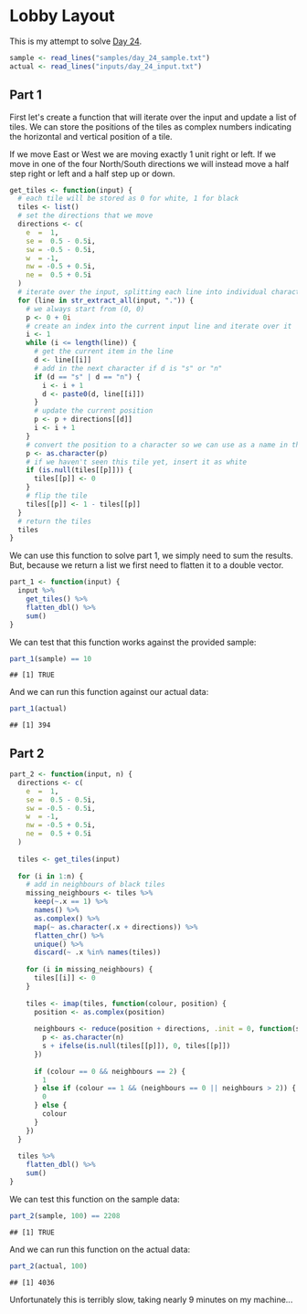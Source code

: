 # Lobby Layout



This is my attempt to solve [Day 24](https://adventofcode.com/2020/day/24).


```r
sample <- read_lines("samples/day_24_sample.txt")
actual <- read_lines("inputs/day_24_input.txt")
```

## Part 1

First let's create a function that will iterate over the input and update a list of tiles. We can store the positions
of the tiles as complex numbers indicating the horizontal and vertical position of a tile.

If we move East or West we are moving exactly 1 unit right or left. If we move in one of the four North/South directions
we will instead move a half step right or left and a half step up or down.


```r
get_tiles <- function(input) {
  # each tile will be stored as 0 for white, 1 for black
  tiles <- list()
  # set the directions that we move
  directions <- c(
    e  =  1,
    se =  0.5 - 0.5i,
    sw = -0.5 - 0.5i,
    w  = -1,
    nw = -0.5 + 0.5i,
    ne =  0.5 + 0.5i
  )
  # iterate over the input, splitting each line into individual characters
  for (line in str_extract_all(input, ".")) {
    # we always start from (0, 0)
    p <- 0 + 0i
    # create an index into the current input line and iterate over it
    i <- 1
    while (i <= length(line)) {
      # get the current item in the line
      d <- line[[i]]
      # add in the next character if d is "s" or "n"
      if (d == "s" | d == "n") {
        i <- i + 1
        d <- paste0(d, line[[i]])
      }
      # update the current position
      p <- p + directions[[d]]
      i <- i + 1
    }
    # convert the position to a character so we can use as a name in the list
    p <- as.character(p)
    # if we haven't seen this tile yet, insert it as white
    if (is.null(tiles[[p]])) {
      tiles[[p]] <- 0
    }
    # flip the tile
    tiles[[p]] <- 1 - tiles[[p]]
  }
  # return the tiles
  tiles
}
```

We can use this function to solve part 1, we simply need to sum the results. But, because we return a list we first
need to flatten it to a double vector.


```r
part_1 <- function(input) {
  input %>%
    get_tiles() %>%
    flatten_dbl() %>%
    sum()
}
```

We can test that this function works against the provided sample:


```r
part_1(sample) == 10
```

```
## [1] TRUE
```

And we can run this function against our actual data:


```r
part_1(actual)
```

```
## [1] 394
```

## Part 2


```r
part_2 <- function(input, n) {
  directions <- c(
    e  =  1,
    se =  0.5 - 0.5i,
    sw = -0.5 - 0.5i,
    w  = -1,
    nw = -0.5 + 0.5i,
    ne =  0.5 + 0.5i
  )
  
  tiles <- get_tiles(input)
  
  for (i in 1:n) {
    # add in neighbours of black tiles
    missing_neighbours <- tiles %>%
      keep(~.x == 1) %>%
      names() %>%
      as.complex() %>%
      map(~ as.character(.x + directions)) %>%
      flatten_chr() %>%
      unique() %>%
      discard(~ .x %in% names(tiles))
    
    for (i in missing_neighbours) {
      tiles[[i]] <- 0
    }
    
    tiles <- imap(tiles, function(colour, position) {
      position <- as.complex(position)
      
      neighbours <- reduce(position + directions, .init = 0, function(s, n) {
        p <- as.character(n)
        s + ifelse(is.null(tiles[[p]]), 0, tiles[[p]])
      })
      
      if (colour == 0 && neighbours == 2) {
        1
      } else if (colour == 1 && (neighbours == 0 || neighbours > 2)) {
        0
      } else {
        colour
      }
    })
  }
  
  tiles %>%
    flatten_dbl() %>%
    sum()
}
```

We can test this function on the sample data:


```r
part_2(sample, 100) == 2208
```

```
## [1] TRUE
```

And we can run this function on the actual data:


```r
part_2(actual, 100)
```

```
## [1] 4036
```

Unfortunately this is terribly slow, taking nearly 9 minutes on my machine...
